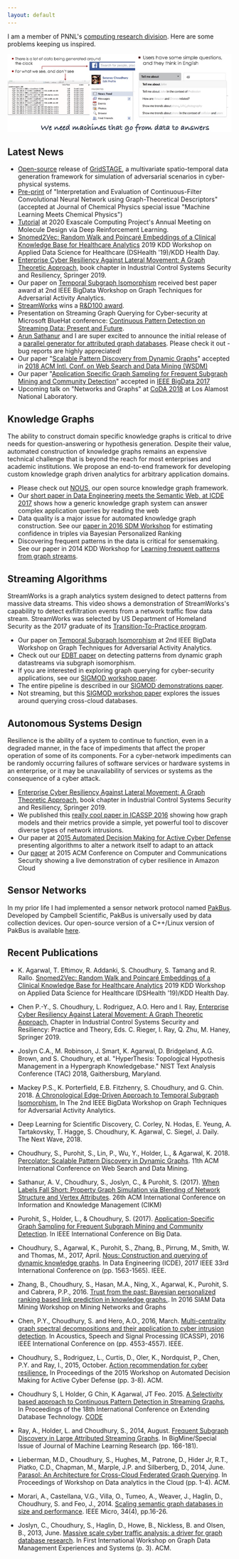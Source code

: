 ```yaml
---
layout: default
---
```

I am a member of PNNL's [computing research division](http://www.pnnl.gov/computing/). Here are some problems keeping us inspired.

<img src="images/spark.jpeg">

## [](#header-2) Latest News
* [Open-source](https://github.com/pnnl/GridSTAGE) release of [GridSTAGE](publications/Powerdrone_eML_2020Apr_v1.pdf), a multivariate spatio-temporal data generation framework for simulation of adversarial scenarios in cyber-physical systems.
* [Pre-print](publications/graph-chem-preprint.pdf) of "Interpretation and Evaluation of Continuous-Filter Convolutional Neural Network using Graph-Theoretical Descriptors" (accepted at Journal of Chemical Physics special issue "Machine Learning Meets Chemical Physics")
* [Tutorial](publications/ECP2020-ExalearnDesign-Tutorial-v3.pdf) at 2020 Exascale Computing Project's Annual Meeting on Molecule Design via Deep Reinforcement Learning.
* [Snomed2Vec: Random Walk and Poincaré Embeddings of a Clinical Knowledge Base for Healthcare Analytics](https://arxiv.org/abs/1907.08650) 2019 KDD Workshop on Applied Data Science for Healthcare (DSHealth '19)/KDD Health Day.
* [Enterprise Cyber Resiliency Against Lateral Movement: A Graph Theoretic Approach,](https://arxiv.org/pdf/1905.01002.pdf) book chapter in Industrial Control Systems Security and Resiliency, Springer 2019.
* Our paper on [Temporal Subgraph Isomorphism](publications/2018_ieee_bigdata_gta3.pdf) received best paper award at 2nd IEEE BigData Workshop on Graph Techniques for Adversarial Activity Analytics.
* [StreamWorks](publications/2015_streamworks_edbt.pdf) wins a [R&D100 award](https://www.pnnl.gov/news/release.aspx?id=4530).
* Presentation on Streaming Graph Querying for Cyber-security at Microsoft BlueHat conference: [Continuous Pattern Detection on Streaming Data: Present and Future](publications/StreamWorks_BlueHat.pdf).
* [Arun Sathanur](https://www.linkedin.com/in/arunsathanur) and I are super excited to announce the initial release of a [parallel generator for attributed graph databases](https://github.com/propgraph/pgm).  Please check it out - bug reports are highly appreciated!
* Our paper "[Scalable Pattern Discovery from Dynamic Graphs](publications/2018_wsdm_percolator.pdf)" accepted in [2018 ACM Intl. Conf. on Web Search and Data Mining (WSDM)](http://www.wsdm-conference.org/2018/)
* Our paper "[Application Specific Graph Sampling for Frequent Subgraph Mining and Community Detection](publications/2017_GMSampling.pdf)" accepted in [IEEE BigData 2017](http://cci.drexel.edu/bigdata/bigdata2017)
* Upcoming talk on "Networks and Graphs" at [CoDA 2018](http://cnls.lanl.gov/coda2018) at Los Alamost National Laboratory.

## [](#header-2) Knowledge Graphs
The ability to construct domain specific knowledge graphs is critical to drive needs for question-answering or hypothesis generation. Despite their value, automated construction of knowledge graphs remains an expensive technical challenge that is beyond the reach for most enterprises and academic institutions. We propose an end-to-end framework for developing custom knowledge graph driven analytics for arbitrary application domains. 

* Please check out [NOUS](https://github.com/streaming-graphs/NOUS), our open source knowledge graph framework.
* Our [short paper in Data Engineering meets the Semantic Web, at ICDE 2017](https://arxiv.org/pdf/1606.02314.pdf) shows how a generic knowledge graph system can answer complex application queries by reading the web
* Data quality is a major issue for automated knowledge graph construction. See our [paper in 2016 SDM Workshop](https://arxiv.org/pdf/1601.03778) for estimating confidence in triples via Bayesian Personalized Ranking
* Discovering frequent patterns in the data is critical for sensemaking. See our paper in 2014 KDD Workshop for [Learning frequent patterns from graph streams](http://proceedings.mlr.press/v36/ray14.pdf).

## [](#header-1) Streaming Algorithms
StreamWorks is a graph analytics system designed to detect patterns from massive data streams. This video shows a demonstration of StreamWorks's capability to detect exfiltration events from a network traffic flow data stream. StreamWorks was selected by US Department of Homeland Security as the 2017 graduate of its [Transition-To-Practice program](https://www.dhs.gov/science-and-technology/csd-ttp).

* Our paper on [Temporal Subgraph Isomorphism](publications/2018_ieee_bigdata_gta3.pdf) at 2nd IEEE BigData Workshop on Graph Techniques for Adversarial Activity Analytics.
* Check out our [EDBT paper](publications/2015_streamworks_edbt.pdf) on detecting patterns from dynamic graph datastreams via subgraph isomorphism.
* If you are interested in exploring graph querying for cyber-security applications, see our [SIGMOD workshop paper](publications/2013_grades.pdf).
* The entire pipeline is described in our [SIGMOD demonstrations paper](publications/2013_sigmod_demo.pdf).
* Not streaming, but this [SIGMOD workshop paper](publications/2014_parasol.pdf) explores the issues around querying cross-cloud databases.

## [](#header-1) Autonomous Systems Design
Resilience is the ability of a system to continue to function, even in a degraded manner, in the face of impediments that affect the proper operation of some of its components. For a cyber-network impediments can be randomly occurring failures of software services or hardware systems in an enterprise, or it may be unavailability of services or systems as the consequence of a cyber attack. 
* [Enterprise Cyber Resiliency Against Lateral Movement: A Graph Theoretic Approach,](https://arxiv.org/pdf/1905.01002.pdf) book chapter in Industrial Control Systems Security and Resiliency, Springer 2019.
* We published this [really cool paper in ICASSP 2016](publications/2016_icassp.pdf) showing how graph models and their metrics provide a simple, yet powerful tool to discover diverse types of network intrusions.
* Our paper at [2015 Automated Decision Making for Active Cyber Defense](publications/2015_safeconfig.pdf) presenting algorithms to alter a network itself to adapt to an attack
* Our [paper](publications/2015_acm_ccs_demo.pdf) at 2015 ACM Conference on Computer and Communications Security showing a live demonstration of cyber resilience in Amazon Cloud

## [](#header-1) Sensor Networks
In my prior life I had implemented a sensor network protocol named [PakBus](https://s.campbellsci.com/documents/cn/manuals/pakbusnetguide.pdf). Developed by Campbell Scientific, PakBus is universally used by data collection devices. Our open-source version of a C++/Linux version of PakBus is available [here](https://github.com/sutanay/PbCdlComm).

## [](#header-4) Recent Publications
* K. Agarwal, T. Eftimov, R. Addanki, S. Choudhury, S. Tamang and R. Rallo. [Snomed2Vec: Random Walk and Poincaré Embeddings of a Clinical Knowledge Base for Healthcare Analytics](https://arxiv.org/abs/1907.08650) 2019 KDD Workshop on Applied Data Science for Healthcare (DSHealth '19)/KDD Health Day.
* Chen P.-Y., S. Choudhury, L. Rodriguez, A.O. Hero and I. Ray, [Enterprise Cyber Resiliency Against Lateral Movement: A Graph Theoretic Approach,](https://arxiv.org/pdf/1905.01002.pdf) Chapter in Industrial Control Systems Security and Resiliency: Practice and Theory, Eds. C. Rieger, I. Ray, Q. Zhu, M. Haney, Springer 2019.
* Joslyn C.A., M. Robinson, J. Smart, K. Agarwal, D. Bridgeland, A.G. Brown, and S. Choudhury, et al. "HyperThesis: Topological Hypothesis Management in a Hypergraph Knowledgebase." NIST Text Analysis Conference (TAC) 2018, Gaithersburg, Maryland. 
* Mackey P.S., K. Porterfield, E.B. Fitzhenry, S. Choudhury, and G. Chin. 2018. [A Chronological Edge-Driven Approach to Temporal Subgraph Isomorphism.](publications/2018_ieee_bigdata_gta3.pdf) In The 2nd IEEE BigData Workshop on Graph Techniques for Adversarial Activity Analytics. 
* Deep Learning for Scientific Discovery, C. Corley, N. Hodas, E. Yeung, A. Tartakovsky, T. Hagge, S. Choudhury, K. Agarwal, C. Siegel, J. Daily.  The Next Wave, 2018.
* Choudhury, S., Purohit, S., Lin, P., Wu, Y., Holder, L., & Agarwal, K. 2018. [Percolator: Scalable Pattern Discovery in Dynamic Graphs](publications/2018_wsdm_percolator.pdf).  11th ACM International Conference on Web Search and Data Mining.
*  Sathanur, A. V., Choudhury, S., Joslyn, C., & Purohit, S. (2017). [When Labels Fall Short: Property Graph Simulation via Blending of Network Structure and Vertex Attributes](publications/2017_cikm_graphgen.pdf). 26th ACM International Conference on Information and Knowledge Management (CIKM) 
* Purohit, S., Holder, L., & Choudhury, S. (2017). [Application-Specific Graph Sampling for Frequent Subgraph Mining and Community Detection](publications/2017_ieee_bigdata.pdf). In IEEE International Conference on Big Data.

* Choudhury, S., Agarwal, K., Purohit, S., Zhang, B., Pirrung, M., Smith, W. and Thomas, M., 2017, April. [Nous: Construction and querying of dynamic knowledge graphs](https://arxiv.org/pdf/1606.02314.pdf). In Data Engineering (ICDE), 2017 IEEE 33rd International Conference on (pp. 1563-1565). IEEE.
* Zhang, B., Choudhury, S., Hasan, M.A., Ning, X., Agarwal, K., Purohit, S. and Cabrera, P.P., 2016. [Trust from the past: Bayesian personalized ranking based link prediction in knowledge graphs.](https://arxiv.org/pdf/1601.03778). In 2016 SIAM Data Mining Workshop on Mining Networks and Graphs
* Chen, P.Y., Choudhury, S. and Hero, A.O., 2016, March. [Multi-centrality graph spectral decompositions and their application to cyber intrusion detection](publications/2016_icassp.pdf). In Acoustics, Speech and Signal Processing (ICASSP), 2016 IEEE International Conference on (pp. 4553-4557). IEEE.
* Choudhury, S., Rodriguez, L., Curtis, D., Oler, K., Nordquist, P., Chen, P.Y. and Ray, I., 2015, October. [Action recommendation for cyber resilience.](publications/2015_safeconfig.pdf) In Proceedings of the 2015 Workshop on Automated Decision Making for Active Cyber Defense (pp. 3-8). ACM.
* Choudhury S, L Holder, G Chin, K Agarwal, JT Feo. 2015. [A Selectivity based approach to Continuous Pattern Detection in Streaming Graphs](publications/2015_streamworks_edbt.pdf), In Proceedings of the 18th International Conference on Extending Database Technology.  [CODE](https://github.com/streaming-graphs/StreamWorks)
* Ray, A., Holder, L. and Choudhury, S., 2014, August. [Frequent Subgraph Discovery in Large Attributed Streaming Graphs](http://www.jmlr.org/proceedings/papers/v36/ray14.pdf). In BigMine/Special Issue of Journal of Machine Learning Research (pp. 166-181).
* Lieberman, M.D., Choudhury, S., Hughes, M., Patrone, D., Hider Jr, R.T., Piatko, C.D., Chapman, M., Marple, J.P. and Silberberg, D., 2014, June. [Parasol: An Architecture for Cross-Cloud Federated Graph Querying](publications/2014_parasol.pdf). In Proceedings of Workshop on Data analytics in the Cloud (pp. 1-4). ACM.
* Morari, A., Castellana, V.G., Villa, O., Tumeo, A., Weaver, J., Haglin, D., Choudhury, S. and Feo, J., 2014. [Scaling semantic graph databases in size and performance](publications/2014_ieee_micro.pdf). IEEE Micro, 34(4), pp.16-26.
* Joslyn, C., Choudhury, S., Haglin, D., Howe, B., Nickless, B. and Olsen, B., 2013, June. [Massive scale cyber traffic analysis: a driver for graph database research](publications/2013_grades.pdf). In First International Workshop on Graph Data Management Experiences and Systems (p. 3). ACM.

